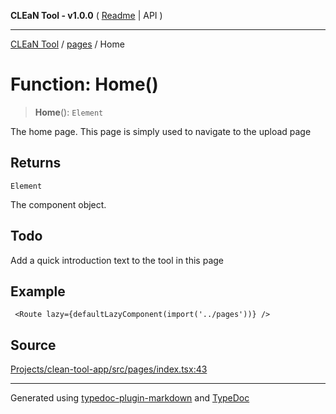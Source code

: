 **CLEaN Tool - v1.0.0** ( [Readme](../../README.md) \| API )

***

[CLEaN Tool](../../modules.md) / [pages](../README.md) / Home

# Function: Home()

> **Home**(): `Element`

The home page.
This page is simply used to navigate to the upload page

## Returns

`Element`

The component object.

## Todo

Add a quick introduction text to the tool in this page

## Example

```tsx
 <Route lazy={defaultLazyComponent(import('../pages'))} />
```

## Source

[Projects/clean-tool-app/src/pages/index.tsx:43](https://github.com/yuckyh/clean-tool-app/)

***

Generated using [typedoc-plugin-markdown](https://www.npmjs.com/package/typedoc-plugin-markdown) and [TypeDoc](https://typedoc.org/)
